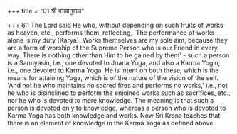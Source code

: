 +++
title = "01 श्री भगवानुवाच"

+++
6.1 The Lord said He who, without depending on such fruits of works as
heaven, etc., performs them, reflecting, 'The performance of works alone
is my duty (Karya). Works themselves are my sole aim, because they are a
form of worship of the Supreme Person who is our Friend in every way.
There is nothing other than Him to be gained by them' - such a person is
a Sannyasin, i.e., one devoted to Jnana Yoga, and also a Karma Yogin,
i.e., one devoted to Karma Yoga. He is intent on both these, which is
the means for attaining Yoga, which is of the nature of the vision of
the self. 'And not he who maintains no sacred fires and performs no
works,' i.e., not he who is disinclined to perform the enjoined works
such as sacrifices, etc., nor he who is devoted to mere knowledge. The
meaning is that such a person is devoted only to knowledge, whereas a
person who is devoted to Karma Yoga has both knowledge and works. Now
Sri Krsna teaches that there is an element of knowledge in the Karma
Yoga as defined above.
